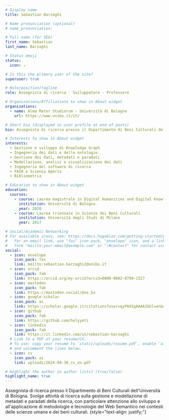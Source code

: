 ```yaml
---
# Display name
title: Sebastian Barzaghi

# Name pronunciation (optional)
# name_pronunciation:

# Full name (for SEO)
first_name: Sebastian
last_name: Barzaghi

# Status emoji
status:
  icon: ☕️

# Is this the primary user of the site?
superuser: true

# Role/position/tagline
role: Assegnista di ricerca - Sviluppatore - Professore

# Organizations/Affiliations to show in About widget
organizations:
  - name: Alma Mater Studiorum - Università di Bologna
    url: https://www.unibo.it/it/

# Short bio (displayed in user profile at end of posts)
bio: Assegnista di ricerca presso il Dipartimento di Beni Culturali dell'Università di Bologna. Svolge attività di ricerca sulla gestione e modellazione di metadati e paradati della ricerca, con particolare attenzione allo sviluppo e all'applicazione di metodologie e tecnologie del Web Semantico nei contesti delle scienze umane e dei beni culturali.

# Interests to show in About widget
interests:
  - Gestione e sviluppo di Knowledge Graph
  - Ingegneria dei dati e delle ontologie
  - Gestione dei dati, metadati e paradati
  - Modellazione, analisi e visualizzazione dei dati
  - Ingegneria del software di ricerca
  - FAIR e Scienza Aperta
  - Bibliometria

# Education to show in About widget
education:
  courses:
    - course: Laurea magistrale in Digital Humanities and Digital Knowledge
      institution: Università di Bologna
      year: 2020
    - course: Laurea triennale in Scienze dei Beni Culturali
      institution: Università degli Studi di Milano
      year: 2017

# Social/Academic Networking
# For available icons, see: https://docs.hugoblox.com/getting-started/page-builder/#icons
#   For an email link, use "fas" icon pack, "envelope" icon, and a link in the
#   form "mailto:your-email@example.com" or "/#contact" for contact widget.
social:
  - icon: envelope
    icon_pack: fas
    link: mailto:sebastian.barzaghi2@unibo.it
  - icon: orcid
    icon_pack: fab
    link: https://orcid.org/my-orcid?orcid=0000-0002-0799-1527
  - icon: mastodon
    icon_pack: fab
    link: https://mastodon.social/@se_ba
  - icon: google-scholar
    icon_pack: ai
    link: https://scholar.google.it/citations?user=qyPA9IgAAAAJ&hl=en&authuser=1&oi=ao
  - icon: github
    icon_pack: fab
    link: https://github.com/holyyeti
  - icon: linkedin
    icon_pack: fab
    link: https://it.linkedin.com/in/sebastian-barzaghi
  # Link to a PDF of your resume/CV.
  # To use: copy your resume to `static/uploads/resume.pdf`, enable `ai` icons in `params.yaml`,
  # and uncomment the lines below.
  - icon: cv
    icon_pack: ai
    link: uploads/2024-04-30_cv_en.pdf

# Highlight the author in author lists? (true/false)
highlight_name: true
---
```


Assegnista di ricerca presso il Dipartimento di Beni Culturali dell'Università di Bologna. Svolge attività di ricerca sulla gestione e modellazione di metadati e paradati della ricerca, con particolare attenzione allo sviluppo e all'applicazione di metodologie e tecnologie del Web Semantico nei contesti delle scienze umane e dei beni culturali.
{style="text-align: justify;"}
